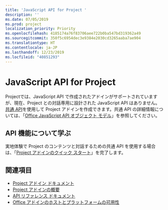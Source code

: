 ```yaml
---
title: 'JavaScript API for Project '
description: ''
ms.date: 07/05/2019
ms.prod: project
localization_priority: Priority
ms.openlocfilehash: 4185174a76f83706aee722b0ba547bd319362a49
ms.sourcegitcommit: 350f5c6954dec3e9384e2030cd3265aaba7ae904
ms.translationtype: HT
ms.contentlocale: ja-JP
ms.lasthandoff: 12/23/2019
ms.locfileid: "40851293"
---
```

# <a name="javascript-api-for-project"></a>JavaScript API for Project 

Projectでは、JavaScript API で作成されたアドインがサポートされていますが、現在、Project との対話専用に設計された JavaScript API はありません。 [共通 API](/javascript/api/office)を使用して Project アドインを作成できます。共通 API の詳細情報については、「[Office JavaScript API オブジェクト モデル](../../develop/office-javascript-api-object-model.md)」を参照してください。 

## <a name="learn-about-api-capabilities"></a>API 機能について学ぶ

実地体験で Project のコンテンツと対話するための共通 API を使用する場合は、「[Project アドインのクイック スタート](../../quickstarts/project-quickstart.md)」を完了します。 

## <a name="see-also"></a>関連項目

- [Project アドイン ドキュメント](../../project/index.md)
- [Project アドインの概要](../../project/project-add-ins.md)
- [API リファレンス ドキュメント](../javascript-api-for-office.md)
- [Office アドインのホストとプラットフォームの可用性](../../overview/office-add-in-availability.md)